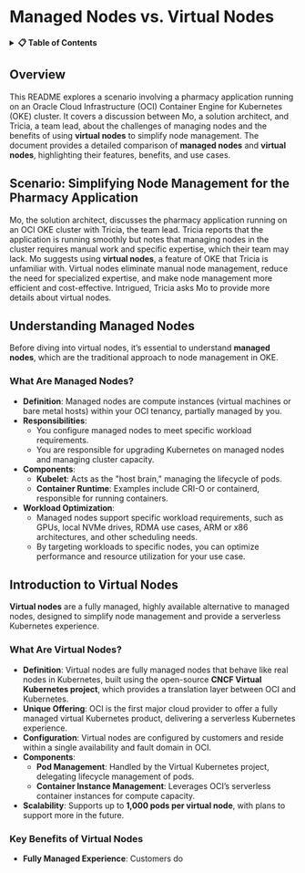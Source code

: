 #  **Managed Nodes vs. Virtual Nodes**

<details>
<summary><strong>📋 Table of Contents</strong></summary>

- [**Managed Nodes vs. Virtual Nodes**](#managed-nodes-vs-virtual-nodes)
  - [Overview](#overview)
  - [Scenario: Simplifying Node Management for the Pharmacy Application](#scenario-simplifying-node-management-for-the-pharmacy-application)
  - [Understanding Managed Nodes](#understanding-managed-nodes)
    - [What Are Managed Nodes?](#what-are-managed-nodes)
  - [Introduction to Virtual Nodes](#introduction-to-virtual-nodes)
    - [What Are Virtual Nodes?](#what-are-virtual-nodes)
    - [Key Benefits of Virtual Nodes](#key-benefits-of-virtual-nodes)

</details>

## Overview

This README explores a scenario involving a pharmacy application running on an Oracle Cloud Infrastructure (OCI) Container Engine for Kubernetes (OKE) cluster. It covers a discussion between Mo, a solution architect, and Tricia, a team lead, about the challenges of managing nodes and the benefits of using **virtual nodes** to simplify node management. The document provides a detailed comparison of **managed nodes** and **virtual nodes**, highlighting their features, benefits, and use cases.

## Scenario: Simplifying Node Management for the Pharmacy Application

Mo, the solution architect, discusses the pharmacy application running on an OCI OKE cluster with Tricia, the team lead. Tricia reports that the application is running smoothly but notes that managing nodes in the cluster requires manual work and specific expertise, which their team may lack. Mo suggests using **virtual nodes**, a feature of OKE that Tricia is unfamiliar with. Virtual nodes eliminate manual node management, reduce the need for specialized expertise, and make node management more efficient and cost-effective. Intrigued, Tricia asks Mo to provide more details about virtual nodes.

## Understanding Managed Nodes

Before diving into virtual nodes, it’s essential to understand **managed nodes**, which are the traditional approach to node management in OKE.

### What Are Managed Nodes?
- **Definition**: Managed nodes are compute instances (virtual machines or bare metal hosts) within your OCI tenancy, partially managed by you.
- **Responsibilities**:
  - You configure managed nodes to meet specific workload requirements.
  - You are responsible for upgrading Kubernetes on managed nodes and managing cluster capacity.
- **Components**:
  - **Kubelet**: Acts as the "host brain," managing the lifecycle of pods.
  - **Container Runtime**: Examples include CRI-O or containerd, responsible for running containers.
- **Workload Optimization**:
  - Managed nodes support specific workload requirements, such as GPUs, local NVMe drives, RDMA use cases, ARM or x86 architectures, and other scheduling needs.
  - By targeting workloads to specific nodes, you can optimize performance and resource utilization for your use case.

## Introduction to Virtual Nodes

**Virtual nodes** are a fully managed, highly available alternative to managed nodes, designed to simplify node management and provide a serverless Kubernetes experience.

### What Are Virtual Nodes?
- **Definition**: Virtual nodes are fully managed nodes that behave like real nodes in Kubernetes, built using the open-source **CNCF Virtual Kubernetes project**, which provides a translation layer between OCI and Kubernetes.
- **Unique Offering**: OCI is the first major cloud provider to offer a fully managed virtual Kubernetes product, delivering a serverless Kubernetes experience.
- **Configuration**: Virtual nodes are configured by customers and reside within a single availability and fault domain in OCI.
- **Components**:
  - **Pod Management**: Handled by the Virtual Kubernetes project, delegating lifecycle management of pods.
  - **Container Instance Management**: Leverages OCI’s serverless container instances for compute capacity.
- **Scalability**: Supports up to **1,000 pods per virtual node**, with plans to support more in the future.

### Key Benefits of Virtual Nodes
- **Fully Managed Experience**: Customers do